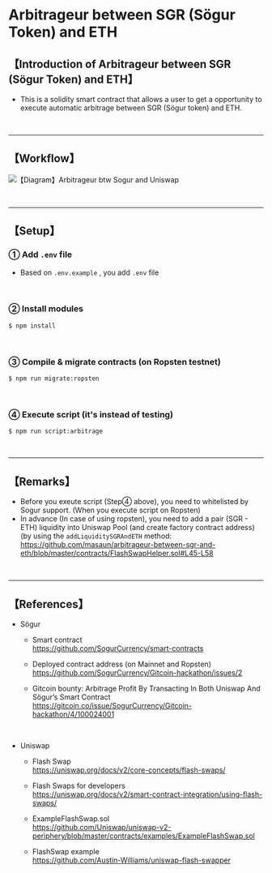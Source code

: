 # Arbitrageur between SGR (Sögur Token) and ETH
## 【Introduction of Arbitrageur between SGR (Sögur Token) and ETH】
- This is a solidity smart contract that allows a user to get a opportunity to execute automatic arbitrage between SGR (Sögur token) and ETH.


&nbsp;

***

## 【Workflow】
![【Diagram】Arbitrageur btw Sogur and Uniswap](https://user-images.githubusercontent.com/19357502/100517139-02808a80-31cc-11eb-8b6a-dae2bfe99846.jpg)

&nbsp;

***

## 【Setup】
### ① Add `.env` file
- Based on `.env.example` , you add  `.env` file

<br>

### ② Install modules
```
$ npm install
```

<br>

### ③ Compile & migrate contracts (on Ropsten testnet)
```
$ npm run migrate:ropsten
```

<br>

### ④ Execute script (it's instead of testing)
```
$ npm run script:arbitrage
```

&nbsp;

***

## 【Remarks】
- Before you exeute script (Step④ above), you need to whitelisted by Sogur support. (When you execute script on Ropsten)
- In advance (In case of using ropsten), you need to add a pair (SGR - ETH) liquidity into Uniswap Pool (and create factory contract address)  
  (by using the `addLiquiditySGRAndETH` method: https://github.com/masaun/arbitrageur-between-sgr-and-eth/blob/master/contracts/FlashSwapHelper.sol#L45-L58

&nbsp;


***

## 【References】
- Sögur 
  - Smart contract  
    https://github.com/SogurCurrency/smart-contracts  

  - Deployed contract address (on Mainnet and Ropsten)  
    https://github.com/SogurCurrency/Gitcoin-hackathon/issues/2

  - Gitcoin bounty: Arbitrage Profit By Transacting In Both Uniswap And Sögur’s Smart Contract  
    https://gitcoin.co/issue/SogurCurrency/Gitcoin-hackathon/4/100024001  

<br>

- Uniswap 
  - Flash Swap  
    https://uniswap.org/docs/v2/core-concepts/flash-swaps/  

  - Flash Swaps for developers  
    https://uniswap.org/docs/v2/smart-contract-integration/using-flash-swaps/     

  - ExampleFlashSwap.sol  
    https://github.com/Uniswap/uniswap-v2-periphery/blob/master/contracts/examples/ExampleFlashSwap.sol  

  - FlashSwap example  
    https://github.com/Austin-Williams/uniswap-flash-swapper  
